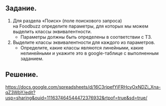 ## Задание.
1. Для раздела «Поиск» (поле поискового запроса) на Foodbuzz определите параметры, для которых мы можем выделить классы эквивалентности. 
    - Параметры должны быть определены в соответствии с ТЗ.
2. Выделите классы эквивалентности для каждого из параметров.
    - Определите, какие классы являются линейными, какие нелинейными и укажите это в google-таблице с выполненным заданием.

## Решение.
<https://docs.google.com/spreadsheets/d/16C3rjpefYiFRHcyOxNDZi_Xna-qZ3WbY/edit?usp=sharing&ouid=111637464544472376932&rtpof=true&sd=true/>
